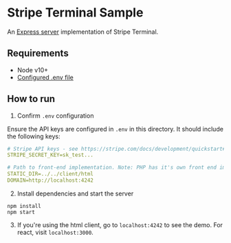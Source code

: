 # Stripe Terminal Sample

An [Express server](http://expressjs.com) implementation of Stripe Terminal.

## Requirements

- Node v10+
- [Configured .env file](../README.md)

## How to run

1. Confirm `.env` configuration

Ensure the API keys are configured in `.env` in this directory. It should include the following keys:

```yaml
# Stripe API keys - see https://stripe.com/docs/development/quickstart#api-keys
STRIPE_SECRET_KEY=sk_test...

# Path to front-end implementation. Note: PHP has it's own front end implementation.
STATIC_DIR=../../client/html
DOMAIN=http://localhost:4242
```

2. Install dependencies and start the server

```
npm install
npm start
```

3. If you're using the html client, go to `localhost:4242` to see the demo. For
   react, visit `localhost:3000`.
